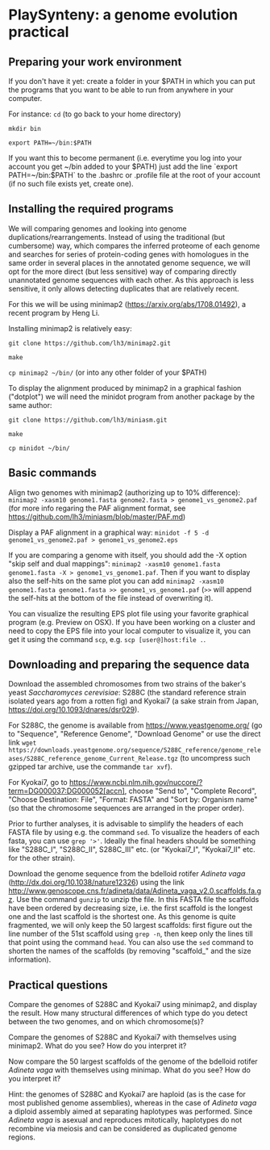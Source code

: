 # PlaySynteny: a genome evolution practical

## Preparing your work environment

If you don't have it yet: create a folder in your $PATH in which you can put the programs that you want to be able to run from anywhere in your computer.

For instance:
`cd` (to go back to your home directory)

`mkdir bin`

`export PATH=~/bin:$PATH`

If you want this to become permanent (i.e. everytime you log into your account you get ~/bin added to your $PATH) just add the line `export PATH=~/bin:$PATH` to the .bashrc or .profile file at the root of your account (if no such file exists yet, create one).


## Installing the required programs

We will comparing genomes and looking into genome duplications/rearrangements. Instead of using the traditional (but cumbersome) way, which compares the inferred proteome of each genome and searches for series of protein-coding genes with homologues in the same order in several places in the annotated genome sequence, we will opt for the more direct (but less sensitive) way of comparing directly unannotated genome sequences with each other. As this approach is less sensitive, it only allows detecting duplicates that are relatively recent.

For this we will be using minimap2 (https://arxiv.org/abs/1708.01492), a recent program by Heng Li.

Installing minimap2 is relatively easy:

`git clone https://github.com/lh3/minimap2.git`

`make`

`cp minimap2 ~/bin/` (or into any other folder of your $PATH)

To display the alignment produced by minimap2 in a graphical fashion ("dotplot") we will need the minidot program from another package by the same author:

`git clone https://github.com/lh3/miniasm.git`

`make`

`cp minidot ~/bin/`


## Basic commands

Align two genomes with minimap2 (authorizing up to 10% difference):
`minimap2 -xasm10 genome1.fasta genome2.fasta > genome1_vs_genome2.paf`
(for more info regaring the PAF alignment format, see https://github.com/lh3/miniasm/blob/master/PAF.md)

Display a PAF alignment in a graphical way:
`minidot -f 5 -d genome1_vs_genome2.paf > genome1_vs_genome2.eps`

If you are comparing a genome with itself, you should add the -X option "skip self and dual mappings":
`minimap2 -xasm10 genome1.fasta genome1.fasta -X > genome1_vs_genome1.paf`. Then if you want to display also the self-hits on the same plot you can add `minimap2 -xasm10 genome1.fasta genome1.fasta >> genome1_vs_genome1.paf` (`>>` will append the self-hits at the bottom of the file instead of overwriting it).

You can visualize the resulting EPS plot file using your favorite graphical program (e.g. Preview on OSX). If you have been working on a cluster and need to copy the EPS file into your local computer to visualize it, you can get it using the command `scp`, e.g. `scp [user@]host:file .`.


## Downloading and preparing the sequence data

Download the assembled chromosomes from two strains of the baker's yeast *Saccharomyces cerevisiae*: S288C (the standard reference strain isolated years ago from a rotten fig) and Kyokai7 (a sake strain from Japan, https://doi.org/10.1093/dnares/dsr029). 

For S288C, the genome is available from https://www.yeastgenome.org/ (go to "Sequence", "Reference Genome", "Download Genome" or use the direct link
`wget https://downloads.yeastgenome.org/sequence/S288C_reference/genome_releases/S288C_reference_genome_Current_Release.tgz` (to uncompress such gzipped tar archive, use the commande `tar xvf`).

For Kyokai7, go to https://www.ncbi.nlm.nih.gov/nuccore/?term=DG000037:DG000052[accn], choose "Send to", "Complete Record", "Choose Destination: File", "Format: FASTA" and "Sort by: Organism name" (so that the chromosome sequences are arranged in the proper order).

Prior to further analyses, it is advisable to simplify the headers of each FASTA file by using e.g. the command `sed`. To visualize the headers of each fasta, you can use `grep '>'`. Ideally the final headers should be something like "S288C_I", "S288C_II", S288C_III" etc. (or "Kyokai7_I", "Kyokai7_II" etc. for the other strain).

Download the genome sequence from the bdelloid rotifer *Adineta vaga* (http://dx.doi.org/10.1038/nature12326) using the link http://www.genoscope.cns.fr/adineta/data/Adineta_vaga_v2.0.scaffolds.fa.gz. Use the command `gunzip` to unzip the file. In this FASTA file the scaffolds have been ordered by decreasing size, i.e. the first scaffold is the longest one and the last scaffold is the shortest one. As this genome is quite fragmented, we will only keep the 50 largest scaffolds: first figure out the line number of the 51st scaffold using `grep -n`, then keep only the lines till that point using the command `head`. You can also use the `sed` command to shorten the names of the scaffolds (by removing "scaffold_" and the size information).

## Practical questions

Compare the genomes of S288C and Kyokai7 using minimap2, and display the result. How many structural differences of which type do you detect between the two genomes, and on which chromosome(s)?

Compare the genomes of S288C and Kyokai7 with themselves using minimap2. What do you see? How do you interpret it?

Now compare the 50 largest scaffolds of the genome of the bdelloid rotifer *Adineta vaga* with themselves using minimap. What do you see? How do you interpret it?

Hint: the genomes of S288C and Kyokai7 are haploid (as is the case for most published genome assemblies), whereas in the case of *Adineta vaga* a diploid assembly aimed at separating haplotypes was performed. Since *Adineta vaga* is asexual and reproduces mitotically, haplotypes do not recombine via meiosis and can be considered as duplicated genome regions.

